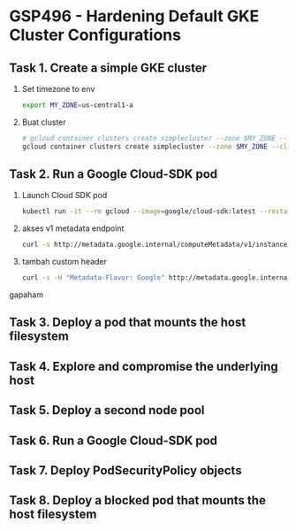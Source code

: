 # GSP496 - Hardening Default GKE Cluster Configurations

## Task 1. Create a simple GKE cluster

1. Set timezone to env

   ```bash
   export MY_ZONE=us-central1-a
   ```

2. Buat cluster

   ```bash
   # gcloud container clusters create simplecluster --zone $MY_ZONE --num-nodes 2 --metadata=disable-legacy-endpoints=false
   gcloud container clusters create simplecluster --zone $MY_ZONE --cluster-version 1.21.14-gke.18100 --num-nodes 2 --metadata=disable-legacy-endpoints=false
   ```

## Task 2. Run a Google Cloud-SDK pod

1. Launch Cloud SDK pod

   ```bash
   kubectl run -it --rm gcloud --image=google/cloud-sdk:latest --restart=Never -- bash
   ```

2. akses v1 metadata endpoint

   ```bash
   curl -s http://metadata.google.internal/computeMetadata/v1/instance/name
   ```

3. tambah custom header

   ```bash
   curl -s -H "Metadata-Flavor: Google" http://metadata.google.internal/computeMetadata/v1/instance/name
   ```

gapaham

## Task 3. Deploy a pod that mounts the host filesystem

## Task 4. Explore and compromise the underlying host

## Task 5. Deploy a second node pool

## Task 6. Run a Google Cloud-SDK pod

## Task 7. Deploy PodSecurityPolicy objects

## Task 8. Deploy a blocked pod that mounts the host filesystem
